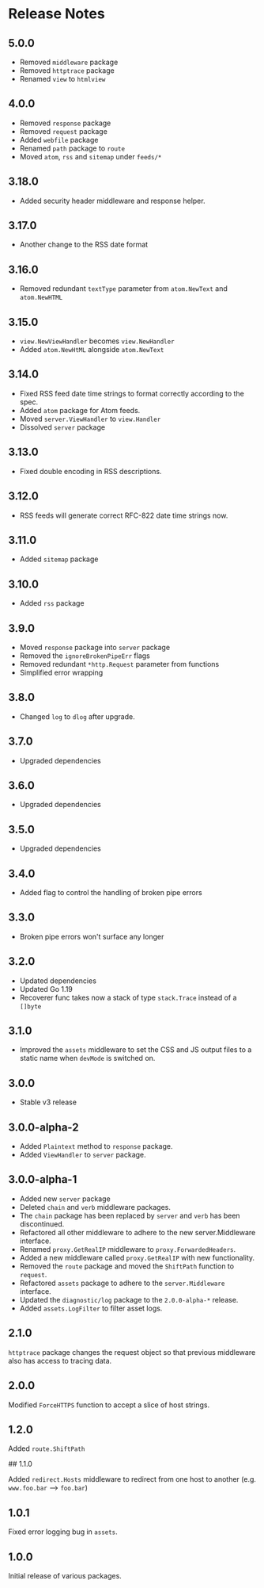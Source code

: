 Release Notes
=============

## 5.0.0

- Removed `middleware` package
- Removed `httptrace` package
- Renamed `view` to `htmlview`

## 4.0.0

- Removed `response` package
- Removed `request` package
- Added `webfile` package
- Renamed `path` package to `route`
- Moved `atom`, `rss` and `sitemap` under `feeds/*`

## 3.18.0

- Added security header middleware and response helper.

## 3.17.0

- Another change to the RSS date format

## 3.16.0

- Removed redundant `textType` parameter from `atom.NewText` and `atom.NewHTML`

## 3.15.0

- `view.NewViewHandler` becomes `view.NewHandler`
- Added `atom.NewHtML` alongside `atom.NewText`

## 3.14.0

- Fixed RSS feed date time strings to format correctly according to the spec.
- Added `atom` package for Atom feeds.
- Moved `server.ViewHandler` to `view.Handler`
- Dissolved `server` package

## 3.13.0

- Fixed double encoding in RSS descriptions.

## 3.12.0

- RSS feeds will generate correct RFC-822 date time strings now.

## 3.11.0

- Added `sitemap` package

## 3.10.0

- Added `rss` package

## 3.9.0

- Moved `response` package into `server` package
- Removed the `ignoreBrokenPipeErr` flags
- Removed redundant `*http.Request` parameter from functions
- Simplified error wrapping

## 3.8.0

- Changed `log` to `dlog` after upgrade.

## 3.7.0

- Upgraded dependencies

## 3.6.0

- Upgraded dependencies

## 3.5.0

- Upgraded dependencies

## 3.4.0

- Added flag to control the handling of broken pipe errors

## 3.3.0

- Broken pipe errors won't surface any longer

## 3.2.0

- Updated dependencies
- Updated Go 1.19
- Recoverer func takes now a stack of type `stack.Trace` instead of a `[]byte`

## 3.1.0

- Improved the `assets` middleware to set the CSS and JS output files to a static name when `devMode` is switched on.

## 3.0.0

- Stable v3 release

## 3.0.0-alpha-2

- Added `Plaintext` method to `response` package.
- Added `ViewHandler` to `server` package.

## 3.0.0-alpha-1

- Added new `server` package
- Deleted `chain` and `verb` middleware packages.
- The `chain` package has been replaced by `server` and `verb` has been discontinued.
- Refactored all other middleware to adhere to the new server.Middleware interface.
- Renamed `proxy.GetRealIP` middleware to `proxy.ForwardedHeaders`.
- Added a new middleware called `proxy.GetRealIP` with new functionality.
- Removed the `route` package and moved the `ShiftPath` function to `request`.
- Refactored `assets` package to adhere to the `server.Middleware` interface.
- Updated the `diagnostic/log` package to the `2.0.0-alpha-*` release.
- Added `assets.LogFilter` to filter asset logs.

## 2.1.0

`httptrace` package changes the request object so that previous middleware also has access to tracing data.

## 2.0.0

Modified `ForceHTTPS` function to accept a slice of host strings.

## 1.2.0

Added `route.ShiftPath`

## 1.1.0

Added `redirect.Hosts` middleware to redirect from one host to another (e.g. `www.foo.bar` --> `foo.bar`)

## 1.0.1

Fixed error logging bug in `assets`.

## 1.0.0

Initial release of various packages.